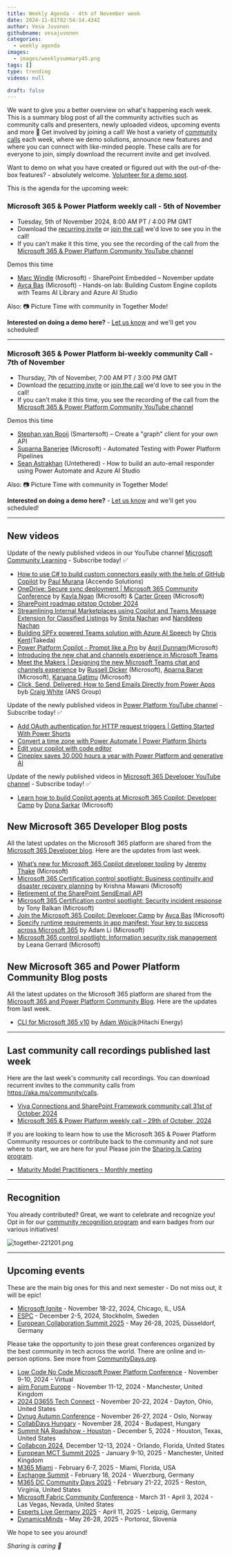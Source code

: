 ```yaml
---
title: Weekly Agenda - 4th of November week
date: 2024-11-01T02:54:14.434Z
author: Vesa Juvonen
githubname: vesajuvonen
categories:
  - weekly agenda
images:
  - images/weeklysummary45.png
tags: []
type: trending
videos: null

draft: false
---
```


We want to give you a better overview on what's happening each week. This is a summary blog post of all the community activities such as community calls and presenters, newly uploaded videos, upcoming events and more 🚀 
Get involved by joining a call! We host a variety of [community calls](https://aka.ms/community/calls) each week, where we demo solutions, announce new features and where you can connect with like-minded people. These calls are for everyone to join, simply download the recurrent invite and get involved. 

Want to demo on what you have created or figured out with the out-of-the-box features? - absolutely welcome. [Volunteer for a demo spot](https://aka.ms/community/request/demo).

This is the agenda for the upcoming week:

### Microsoft 365 & Power Platform weekly call - 5th of November

* Tuesday, 5th of November 2024, 8:00 AM PT / 4:00 PM GMT
* Download the [recurring invite](https://aka.ms/m365-dev-call) or [join the call](https://aka.ms/m365-dev-call-join) we'd love to see you in the call!
* If you can't make it this time, you see the recording of the call from the [Microsoft 365 & Power Platform Community YouTube channel](https://www.youtube.com/playlist?list=PLR9nK3mnD-OUQOW86tT5dkCRQAVGY7DlH)

Demos this time

* [Marc Windle](https://www.linkedin.com/in/marc-windle-908b3055/) (Microsoft) - SharePoint Embedded – November update
* [Ayca Bas](https://www.linkedin.com/in/aycabas/) (Microsoft) - Hands-on lab: Building Custom Engine copilots with Teams AI Library and Azure AI Studio


Also: 📷 Picture Time with community in Together Mode!

**Interested on doing a demo here?** - [Let us know](https://aka.ms/community/request/demo) and we'll get you scheduled!

---

### Microsoft 365 & Power Platform bi-weekly community Call - 7th of November

* Thursday, 7th of November, 7:00 AM PT / 3:00 PM GMT
* Download the [recurring invite](https://aka.ms/spdev-sig-call) or [join the call](https://aka.ms/spdev-sig-call-join) we'd love to see you in the call!
* If you can't make it this time, you see the recording of the call from the [Microsoft 365 & Power Platform Community YouTube channel](https://www.youtube.com/watch?v=gAqUr9wa2_0&list=PLR9nK3mnD-OURfm5Ypu-wK52cxBv_gXCA)

Demos this time

* [Stephan van Rooij](https://www.linkedin.com/in/stephanvanrooij/) (Smartersoft) – Create a "graph" client for your own API
* [Suparna Banerjee](https://www.linkedin.com/in/suparna-banerjee-68780623/) (Microsoft) - Automated Testing with Power Platform Pipelines
* [Sean Astrakhan](https://www.linkedin.com/in/sean-astrakhan/) (Untethered) -  How to build an auto-email responder using Power Automate and Azure AI Studio


Also: 📷 Picture Time with community in Together Mode!

**Interested on doing a demo here?** - [Let us know](https://aka.ms/community/request/demo) and we'll get you scheduled!

---

## New videos 

Update of the newly published videos in our YouTube channel [Microsoft Community Learning](https://www.youtube.com/@MicrosoftCommunityLearning) - Subscribe today! ✅

* [How to use C# to build custom connectors easily with the help of GitHub Copilot](https://www.youtube.com/watch?v=fmYh8j9A-fg) by [Paul Murana](https://www.linkedin.com/in/pmurana/) (Accendo Solutions)
* [OneDrive: Secure sync deployment | Microsoft 365 Community Conference](https://www.youtube.com/watch?v=Lg60ySmT6Uw) by [Kayla Ngan](https://www.linkedin.com/in/kaylangan/) (Microsoft) & [Carter Green](https://www.linkedin.com/in/cartergreen/) (Microsoft)
* [SharePoint roadmap pitstop October 2024](https://www.youtube.com/watch?v=wvGt23lnjgs)
* [Streamlining Internal Marketplaces using Copilot and Teams Message Extension for Classified Listings](https://www.youtube.com/watch?v=HnYvMU6P1vc) by [Smita Nachan](https://linkedin.com/in/smitanachan) and [Nanddeep Nachan](https://linkedin.com/in/nanddeepnachan) 
* [Building SPFx powered Teams solution with Azure AI Speech](https://www.youtube.com/watch?v=p03ss3nSmkM) by [Chris Kent](https://linkedin.com/in/thechriskent)(Takeda)
* [Power Platform Copilot - Prompt like a Pro](https://www.youtube.com/watch?v=O15OmKiDPY0) by [April Dunnam](https://linkedin.com/in/aprildunnam)(Microsoft)
* [Introducing the new chat and channels experience in Microsoft Teams](https://www.youtube.com/watch?v=xgJbO8HmYWo)
* [Meet the Makers | Designing the new Microsoft Teams chat and channels experience](https://www.youtube.com/watch?v=TiTZDjj_qzM) by [Russell Dicker](https://linkedin.com/in/rdicker)  (Microsoft), [Aparna Barve](https://linkedin.com/in/aparnabarve)  (Microsoft), [Karuana Gatimu](https://linkedin.com/in/karuanagatimu) (Microsoft)
* [Click, Send, Delivered: How to Send Emails Directly from Power Apps](https://www.youtube.com/watch?v=KBxkjK3u-mc) byb  [Craig White](https://linkedin.com/in/craig-white) (ANS Group)

Update of the newly published videos in [Power Platform YouTube channel](https://www.youtube.com/@mspowerplatform) - Subscribe today! ✅

* [Add OAuth authentication for HTTP request triggers | Getting Started With Power Shorts](https://www.youtube.com/watch?v=USzJtkkHSD0)
* [Convert a time zone with Power Automate | Power Platform Shorts](https://www.youtube.com/watch?v=ssq7h8kFhJs)
* [Edit your copilot with code editor](https://www.youtube.com/watch?v=y_2L884NuQc)
* [Cineplex saves 30,000 hours a year with Power Platform and generative AI](https://www.youtube.com/watch?v=aQJ-SwBeyL8)


Update of the newly published videos in [Microsoft 365 Developer YouTube channel](https://www.youtube.com/@Microsoft365Developer) - Subscribe today! ✅

* [Learn how to build Copilot agents at Microsoft 365 Copilot: Developer Camp](https://www.youtube.com/watch?v=jm6GAl3pYOs) by [Dona Sarkar](https://www.linkedin.com/in/donasarkar/) (Microsoft)


## New Microsoft 365 Developer Blog posts

All the latest updates on the Microsoft 365 platform are shared from the [Microsoft 365 Developer blog](https://devblogs.microsoft.com/microsoft365dev/). Here are the updates from last week.

* [What’s new for Microsoft 365 Copilot developer tooling](https://devblogs.microsoft.com/microsoft365dev/whats-new-for-microsoft-365-copilot-developer-tooling/) by [Jeremy Thake](https://www.linkedin.com/in/jeremythake/) (Microsoft)
* [Microsoft 365 Certification control spotlight: Business continuity and disaster recovery planning](https://devblogs.microsoft.com/microsoft365dev/microsoft-365-certification-control-spotlight-business-continuity-and-disaster-recovery-planning/) by Krishna Mawani (Microsoft)
* [Retirement of the SharePoint SendEmail API](https://devblogs.microsoft.com/microsoft365dev/retirement-of-the-sharepoint-sendemail-api/)
* [Microsoft 365 Certification control spotlight: Security incident response](https://devblogs.microsoft.com/microsoft365dev/microsoft-365-certification-control-spotlight-security-incident-response/) by Tony Balkan (Microsoft)
* [Join the Microsoft 365 Copilot: Developer Camp](https://devblogs.microsoft.com/microsoft365dev/join-the-microsoft-365-copilot-developer-camp/) by [Ayca Bas](https://www.linkedin.com/in/aycabas/) (Microsoft)
* [Specify runtime requirements in app manifest: Your key to success across Microsoft 365](https://devblogs.microsoft.com/microsoft365dev/specify-runtime-requirements-in-app-manifest-your-key-to-success-across-microsoft-365/) by Adam Li (Microsoft)
* [Microsoft 365 control spotlight: Information security risk management](https://devblogs.microsoft.com/microsoft365dev/microsoft-365-control-spotlight-information-security-risk-management/) by Leana Gerrard (Microsoft)


## New Microsoft 365 and Power Platform Community Blog posts

All the latest updates on the Microsoft 365 platform are shared from the [Microsoft 365 and Power Platform Community Blog](https://pnp.github.io/blog/). Here are the updates from last week.

* [CLI for Microsoft 365 v10](https://pnp.github.io/blog/cli-for-microsoft-365/cli-for-microsoft-365-v10-0/) by [Adam Wójcik](https://www.linkedin.com/in/adam-w%C3%B3jcik-9b7777a6/)(Hitachi Energy)


---

## Last community call recordings published last week

Here are the last week's community call recordings. You can download recurrent invites to the community calls from https://aka.ms/community/calls.

* [Viva Connections and SharePoint Framework community call 31st of October 2024](https://www.youtube.com/watch?v=QhYtd-AHI_U)
* [Microsoft 365 & Power Platform weekly call – 29th of October, 2024](https://www.youtube.com/watch?v=Hy6YbEFsUUc)


If you are looking to learn how to use the Microsoft 365 & Power Platform Community resources or contribute back to the community and not sure where to start, we are here for you! Please join the [Sharing Is Caring program](https://pnp.github.io/sharing-is-caring/).

* [Maturity Model Practitioners - Monthly meeting](https://aka.ms/mm4m365/invite)

---

## Recognition

You already contributed? Great, we want to celebrate and recognize you! Opt in for our [community recognition program](https://pnp.github.io/recognitionprogram/) and earn badges from our various initiatives! 

![together-221201.png](images/community-recognization-program.png)

---

## Upcoming events

These are the main big ones for this and next semester - Do not miss out, it will be epic!

* [Microsoft Ignite](https://ignite.microsoft.com/en-US/home) - November 18-22, 2024, Chicago, IL, USA
* [ESPC](https://www.sharepointeurope.com/) - December 2-5, 2024, Stockholm, Sweden
* [European Collaboration Summit 2025](https://collabsummit.eu/) - May 26-28, 2025, Düsseldorf, Germany

Please take the opportunity to join these great conferences organized by the best community in tech across the world. There are online and in-person options. See more from [CommunityDays.org](https://www.communitydays.org/).

* [Low Code No Code Microsoft Power Platform Conference](https://www.communitydays.org/event/2024-11-09/low-code-no-code-microsoft-power-platform-conference-2024) - November 9-10, 2024 - Virtual
* [aiim Forum Europe](https://www.communitydays.org/event/2024-11-11/aiim-forum-europe) - November 11-12, 2024 - Manchester, United Kingdom
* [2024 D3655 Tech Connect](https://www.communitydays.org/event/2024-11-20/2024-d365-tech-connect) - November 20-22, 2024 - Dayton, Ohio, United States
* [Dynug Autumn Conference](https://www.communitydays.org/event/2024-11-26/dynug-autumn-conference) - November 26-27, 2024 - Oslo, Norway
* [CollabDays Hungary](https://www.communitydays.org/event/2024-11-28/collabdays-hungary-2024) - November 28, 2024 - Budapest, Hungary
* [Summit NA Roadshow - Houston](https://www.communitydays.org/event/2024-12-05/summit-na-roadshow-houston) - December 5, 2024 - Houston, Texas, United States
* [Collabcon 2024](https://www.communitydays.org/event/2024-12-12/collabcon-2024), December 12-13, 2024 - Orlando, Florida, United States
* [European MCT Summit 2025](https://www.communitydays.org/event/2025-01-09/european-mct-summit-2025) - January 9-10, 2025 - Manchester, United Kingdom
* [M365 Miami](https://www.communitydays.org/event/2025-02-06/m365-miami) - February 6-7, 2025 - Miami, Florida, USA
* [Exchange Summit](https://www.communitydays.org/event/2025-02-18/exchange-summit-2025) - February 18, 2024 - Wuerzburg, Germany
* [M365 DC Community Days 2025](https://www.communitydays.org/event/2025-02-21/m365-dc-community-days-2025) - February 21-22, 2025 - Reston, Virginia, United States
* [Microsoft Fabric Community Conference](https://www.communitydays.org/event/2025-03-31/microsoft-fabric-community-conference) - March 31 - April 3, 2024 - Las Vegas, Nevada, United States
* [Experts Live Germany 2025](https://www.communitydays.org/event/2025-04-11/experts-live-germany-2025) - April 11, 2025 - Leipzig, Germany
* [DynamicsMinds](https://www.communitydays.org/event/2025-05-26/dynamicsminds-2025) - May 26-28, 2025 - Portoroz, Slovenia

We hope to see you around!

_Sharing is caring 🧡_
